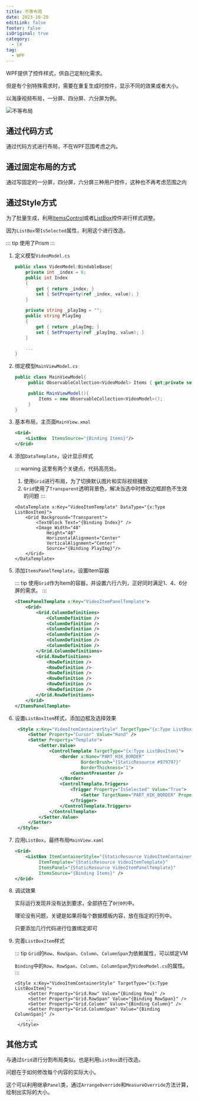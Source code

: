 ```yaml
---
title: 不等布局
date: 2023-10-20
editLink: false
footer: false
isOriginal: true
category:
  - C#
tag:
  - WPF
---
```


WPF提供了控件样式，供自己定制化需求。

但是有个别特殊需求时，需要在重复生成时控件，显示不同的效果或者大小。

以海康视频布局，一分屏、四分屏、六分屏为例。

![不等布局](https://image.ilyl.life:8443/wpf/hik_layout.gif)

## 通过代码方式

通过代码方式进行布局，不在WPF范围考虑之内。

## 通过固定布局的方式

通过写固定的一分屏，四分屏，六分屏三种用户控件，这种也不再考虑范围之内

## 通过Style方式

为了批量生成，利用[ItemsControl](https://learn.microsoft.com/zh-cn/dotnet/api/system.windows.controls.itemscontrol?view=windowsdesktop-7.0)或者[ListBox](https://learn.microsoft.com/zh-cn/dotnet/desktop/wpf/controls/listbox-styles-and-templates?view=netframeworkdesktop-4.8)控件进行样式调整。

因为`ListBox`带`IsSelected`属性，利用这个进行改造。

::: tip
使用了Prism
:::

1. 定义模型`VideoModel.cs`

    ```cs
    public class VideoModel:BindableBase{
        private int _index = 0;
        public int Index
        {
            get { return _index; }
            set { SetProperty(ref _index, value); }
        }

        private string _playImg = "";
        public string PlayImg
        {
            get { return _playImg; }
            set { SetProperty(ref _playImg, value); }
        }

        ...
    }
    ```

2. 绑定模型`MainViewModel.cs`

    ```cs
    public class MainViewModel{
         public ObservableCollection<VideoModel> Items { get;private set; }

         public MainViewModel(){
             Items = new ObservableCollection<VideoModel>();
         }
    }
    ```

3. 基本布局，主页面`MainView.xmal`

    ```xml
    <Grid>
        <ListBox  ItemsSource="{Binding Items}"/>
    </Grid>
    ```

4. 添加`DataTemplate`，设计显示样式

    ::: warning
    这里有两个关键点，代码高亮处。
    1. 使用`Grid`进行布局，为了切换默认图片和实际视频播放
    2. `Grid`使用了`Transparent`透明背景色，解决当选中时修改边框颜色不生效的问题
    :::

    ```xml{2}
    <DataTemplate x:Key="VideoItemTemplate" DataType="{x:Type ListBoxItem}">
        <Grid Background="Transparent">
            <TextBlock Text="{Binding Index}" />
            <Image Width="48"
                Height="48"
                HorizontalAlignment="Center"
                VerticalAlignment="Center"
                Source="{Binding PlayImg}"/>
        </Grid>
    </DataTemplate>
    ```

5. 添加`ItemsPanelTemplate`，设置Item容器

    ::: tip
    使用`Grid`作为Item的容器，并设置六行六列，正好同时满足1、4、6分屏的需求。
    :::

    ```xml
    <ItemsPanelTemplate x:Key="VideoItemPanelTemplate">
        <Grid>
            <Grid.ColumnDefinitions>
                <ColumnDefinition />
                <ColumnDefinition />
                <ColumnDefinition />
                <ColumnDefinition />
                <ColumnDefinition />
                <ColumnDefinition />
            </Grid.ColumnDefinitions>
            <Grid.RowDefinitions>
                <RowDefinition />
                <RowDefinition />
                <RowDefinition />
                <RowDefinition />
                <RowDefinition />
                <RowDefinition />
            </Grid.RowDefinitions>
        </Grid>
    </ItemsPanelTemplate>
    ```

6. 设置`ListBoxItem`样式，添加边框及选择效果

   ```xml
    <Style x:Key="VideoItemContainerStyle" TargetType="{x:Type ListBoxItem}">
        <Setter Property="Cursor" Value="Hand" />
        <Setter Property="Template">
            <Setter.Value>
                <ControlTemplate TargetType="{x:Type ListBoxItem}">
                    <Border x:Name="PART_HIK_BORDER"
                            BorderBrush="{StaticResource #979797}"
                            BorderThickness="1">
                        <ContentPresenter />
                    </Border>
                    <ControlTemplate.Triggers>
                        <Trigger Property="IsSelected" Value="True">
                            <Setter TargetName="PART_HIK_BORDER" Property="BorderBrush" Value="Red" />
                        </Trigger>
                    </ControlTemplate.Triggers>
                </ControlTemplate>
            </Setter.Value>
        </Setter>
    </Style>
    ```

7. 应用`ListBox`，最终布局`MainView.xaml`

    ```xml
    <Grid>
        <ListBox ItemContainerStyle="{StaticResource VideoItemContainerStyle}"
             ItemTemplate="{StaticResource VideoItemTemplate}"
             ItemsPanel="{StaticResource VideoItemPanelTemplate}"
             ItemsSource="{Binding Items}" />
    </Grid>
    ```

8. 调试效果

   实际运行发现并没有达到要求，全部挤在了`0行0列`中。

   理论没有问题，关键是如果将每个数据模板内容，放在指定的行列中。

   只要添加几行代码进行位置绑定即可

9. 完善`ListBoxItem`样式

   ::: tip
   `Grid`的`Row`、`RowSpan`、`Column`、`ColumnSpan`为依赖属性，可以绑定VM

   `Binding`中的`Row`、`RowSpan`、`Column`、`ColumnSpan`为`VideoModel.cs`的属性。
   :::

   ```xml{2-5}
   <Style x:Key="VideoItemContainerStyle" TargetType="{x:Type ListBoxItem}">
        <Setter Property="Grid.Row" Value="{Binding Row}" />
        <Setter Property="Grid.RowSpan" Value="{Binding RowSpan}" />
        <Setter Property="Grid.Column" Value="{Binding Column}" />
        <Setter Property="Grid.ColumnSpan" Value="{Binding ColumnSpan}" />
       ...
    </Style>
   ```

## 其他方式

与通过`Grid`进行分割布局类似。也是利用`ListBox`进行改造。

问题在于如何修改每个内容的实际大小。

这个可以利用继承`Panel`类，通过`ArrangeOverride`和`MeasureOverride`方法计算，绘制出实际的大小。
